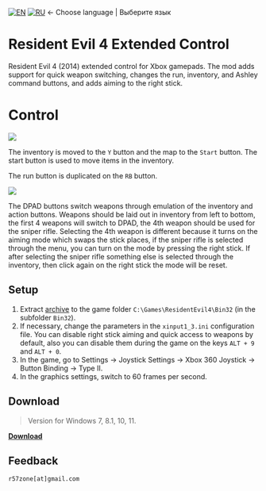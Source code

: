 [![EN](https://user-images.githubusercontent.com/9499881/33184537-7be87e86-d096-11e7-89bb-f3286f752bc6.png)](https://github.com/r57zone/RE4ExtendedControl/) 
[![RU](https://user-images.githubusercontent.com/9499881/27683795-5b0fbac6-5cd8-11e7-929c-057833e01fb1.png)](https://github.com/r57zone/RE4ExtendedControl/blob/master/README.RU.md)
← Choose language | Выберите язык

# Resident Evil 4 Extended Control
Resident Evil 4 (2014) extended control for Xbox gamepads. The mod adds support for quick weapon switching, changes the run, inventory, and Ashley command buttons, and adds aiming to the right stick.

# Control
[![](https://github-production-user-asset-6210df.s3.amazonaws.com/9499881/275010772-cfe5f18c-53bd-492c-b6f0-60f68fbc2d7f.png)](https://youtu.be/yFFzgANoAXo)

The inventory is moved to the `Y` button and the map to the `Start` button. The start button is used to move items in the inventory.


The run button is duplicated on the `RB` button.

[![](https://github-production-user-asset-6210df.s3.amazonaws.com/9499881/275028951-b59e1f5e-dcd0-4322-bc51-58b5ff594a73.jpg)](https://youtu.be/yFFzgANoAXo)

The DPAD buttons switch weapons through emulation of the inventory and action buttons. Weapons should be laid out in inventory from left to bottom, the first 4 weapons will switch to DPAD, the 4th weapon should be used for the sniper rifle. Selecting the 4th weapon is different because it turns on the aiming mode which swaps the stick places, if the sniper rifle is selected through the menu, you can turn on the mode by pressing the right stick. If after selecting the sniper rifle something else is selected through the inventory, then click again on the right stick the mode will be reset.

## Setup
1. Extract [archive](https://github.com/r57zone/RE4ExtendedControl/releases) to the game folder `C:\Games\ResidentEvil4\Bin32` (in the subfolder `Bin32`).
2. If necessary, change the parameters in the `xinput1_3.ini` configuration file. You can disable right stick aiming and quick access to weapons by default, also you can disable them during the game on the keys `ALT + 9` and `ALT + 0`.
3. In the game, go to Settings → Joystick Settings → Xbox 360 Joystick → Button Binding → Type II.
4. In the graphics settings, switch to 60 frames per second.

## Download
>Version for Windows 7, 8.1, 10, 11.

**[Download](https://github.com/r57zone/RE4ExtendedControl/releases)**

## Feedback
`r57zone[at]gmail.com`